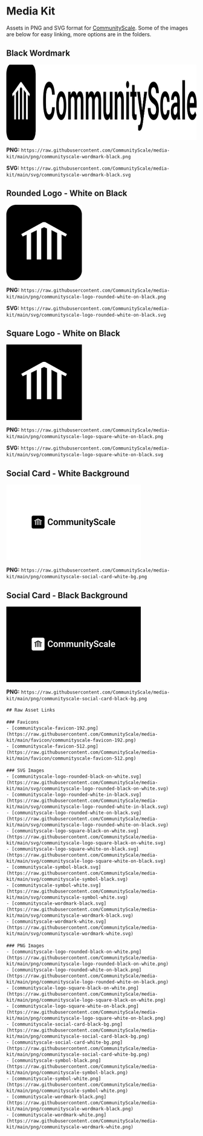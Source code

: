 # Media Kit

Assets in PNG and SVG format for [CommunityScale](https://communityscale.com/). Some of the images are below for easy linking, more options are in the folders.

## Black Wordmark
<img src="png/communityscale-wordmark-black.png" alt="CommunityScale Wordmark Black" height="200">

**PNG:** `https://raw.githubusercontent.com/CommunityScale/media-kit/main/png/communityscale-wordmark-black.png`

**SVG:** `https://raw.githubusercontent.com/CommunityScale/media-kit/main/svg/communityscale-wordmark-black.svg`

## Rounded Logo - White on Black
<img src="png/communityscale-logo-rounded-white-on-black.png" alt="CommunityScale Logo Rounded White on Black" height="200">

**PNG:** `https://raw.githubusercontent.com/CommunityScale/media-kit/main/png/communityscale-logo-rounded-white-on-black.png`

**SVG:** `https://raw.githubusercontent.com/CommunityScale/media-kit/main/svg/communityscale-logo-rounded-white-on-black.svg`

## Square Logo - White on Black
<img src="png/communityscale-logo-square-white-on-black.png" alt="CommunityScale Logo Square White on Black" height="200">

**PNG:** `https://raw.githubusercontent.com/CommunityScale/media-kit/main/png/communityscale-logo-square-white-on-black.png`

**SVG:** `https://raw.githubusercontent.com/CommunityScale/media-kit/main/svg/communityscale-logo-square-white-on-black.svg`

## Social Card - White Background
<img src="png/communityscale-social-card-white-bg.png" alt="CommunityScale Social Card White Background" height="200">

**PNG:** `https://raw.githubusercontent.com/CommunityScale/media-kit/main/png/communityscale-social-card-white-bg.png`

## Social Card - Black Background
<img src="png/communityscale-social-card-black-bg.png" alt="CommunityScale Social Card Black Background" height="200">

**PNG:** `https://raw.githubusercontent.com/CommunityScale/media-kit/main/png/communityscale-social-card-black-bg.png`

    ## Raw Asset Links

    ### Favicons
    - [communityscale-favicon-192.png](https://raw.githubusercontent.com/CommunityScale/media-kit/main/favicon/communityscale-favicon-192.png)
    - [communityscale-favicon-512.png](https://raw.githubusercontent.com/CommunityScale/media-kit/main/favicon/communityscale-favicon-512.png)

    ### SVG Images
    - [communityscale-logo-rounded-black-on-white.svg](https://raw.githubusercontent.com/CommunityScale/media-kit/main/svg/communityscale-logo-rounded-black-on-white.svg)
    - [communityscale-logo-rounded-white-in-black.svg](https://raw.githubusercontent.com/CommunityScale/media-kit/main/svg/communityscale-logo-rounded-white-in-black.svg)
    - [communityscale-logo-rounded-white-on-black.svg](https://raw.githubusercontent.com/CommunityScale/media-kit/main/svg/communityscale-logo-rounded-white-on-black.svg)
    - [communityscale-logo-square-black-on-white.svg](https://raw.githubusercontent.com/CommunityScale/media-kit/main/svg/communityscale-logo-square-black-on-white.svg)
    - [communityscale-logo-square-white-on-black.svg](https://raw.githubusercontent.com/CommunityScale/media-kit/main/svg/communityscale-logo-square-white-on-black.svg)
    - [communityscale-symbol-black.svg](https://raw.githubusercontent.com/CommunityScale/media-kit/main/svg/communityscale-symbol-black.svg)
    - [communityscale-symbol-white.svg](https://raw.githubusercontent.com/CommunityScale/media-kit/main/svg/communityscale-symbol-white.svg)
    - [communityscale-wordmark-black.svg](https://raw.githubusercontent.com/CommunityScale/media-kit/main/svg/communityscale-wordmark-black.svg)
    - [communityscale-wordmark-white.svg](https://raw.githubusercontent.com/CommunityScale/media-kit/main/svg/communityscale-wordmark-white.svg)

    ### PNG Images
    - [communityscale-logo-rounded-black-on-white.png](https://raw.githubusercontent.com/CommunityScale/media-kit/main/png/communityscale-logo-rounded-black-on-white.png)
    - [communityscale-logo-rounded-white-on-black.png](https://raw.githubusercontent.com/CommunityScale/media-kit/main/png/communityscale-logo-rounded-white-on-black.png)
    - [communityscale-logo-square-black-on-white.png](https://raw.githubusercontent.com/CommunityScale/media-kit/main/png/communityscale-logo-square-black-on-white.png)
    - [communityscale-logo-square-white-on-black.png](https://raw.githubusercontent.com/CommunityScale/media-kit/main/png/communityscale-logo-square-white-on-black.png)
    - [communityscale-social-card-black-bg.png](https://raw.githubusercontent.com/CommunityScale/media-kit/main/png/communityscale-social-card-black-bg.png)
    - [communityscale-social-card-white-bg.png](https://raw.githubusercontent.com/CommunityScale/media-kit/main/png/communityscale-social-card-white-bg.png)
    - [communityscale-symbol-black.png](https://raw.githubusercontent.com/CommunityScale/media-kit/main/png/communityscale-symbol-black.png)
    - [communityscale-symbol-white.png](https://raw.githubusercontent.com/CommunityScale/media-kit/main/png/communityscale-symbol-white.png)
    - [communityscale-wordmark-black.png](https://raw.githubusercontent.com/CommunityScale/media-kit/main/png/communityscale-wordmark-black.png)
    - [communityscale-wordmark-white.png](https://raw.githubusercontent.com/CommunityScale/media-kit/main/png/communityscale-wordmark-white.png)


